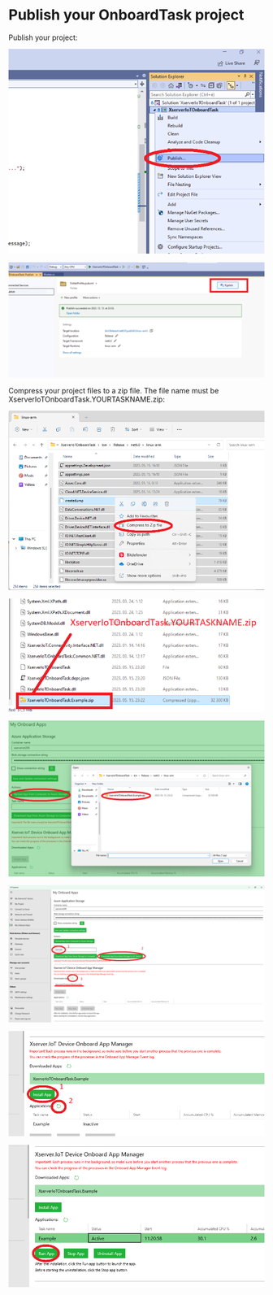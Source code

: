 # Publish your OnboardTask project
Publish your project:

![](images/ProjectPublish1.png)

![](images/ProjectPublish2.png)

Compress your project files to a zip file. The file name must be XserverIoTOnboardTask.YOURTASKNAME.zip:

![](images/ProjectPublish3.png)

![](images/ProjectPublish4.png)

![](images/ProjectPublish5.png)

![](images/ProjectPublish6.png)

![](images/ProjectPublish7_1.png)

![](images/ProjectPublish8.png)
